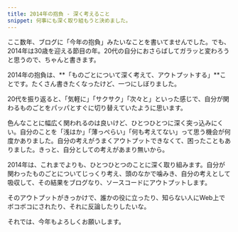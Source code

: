 ```yaml
---
title: 2014年の抱負 - 深く考えること
snippet: 何事にも深く取り組もうと決めました。
---
```


ここ数年、ブログに「今年の抱負」みたいなことを書いてませんでした。でも、2014年は30歳を迎える節目の年。20代の自分におさらばしてガラッと変わろうと思うので、ちゃんと書きます。

2014年の抱負は、**「ものごとについて深く考えて、アウトプットする」**ことです。たくさん書きたくなったけど、一つにしぼりました。

20代を振り返ると、「気軽に」「サクサク」「次々と」といった感じで、自分が関わるものごとをパッパとすぐに切り替えていたように思います。

色んなことに幅広く関われるのは良いけど、ひとつひとつに深く突っ込みにくい。自分のことを「浅はか」「薄っぺらい」「何も考えてない」って思う機会が何度かありました。自分の考えがうまくアウトプットできなくて、困ったこともありました。きっと、自分としての考えがあまり無いから。

2014年は、これまでよりも、ひとつひとつのことに深く取り組みます。自分が関わったものごとについてじっくり考え、頭のなかで噛みき、自分の考えとして吸収して、その結果をブログなり、ソースコードにアウトプットします。

そのアウトプットがきっかけで、誰かの役に立ったり、知らない人にWeb上でボコボコにされたり、それに反論したりしたいな。

それでは、今年もよろしくお願いします。
